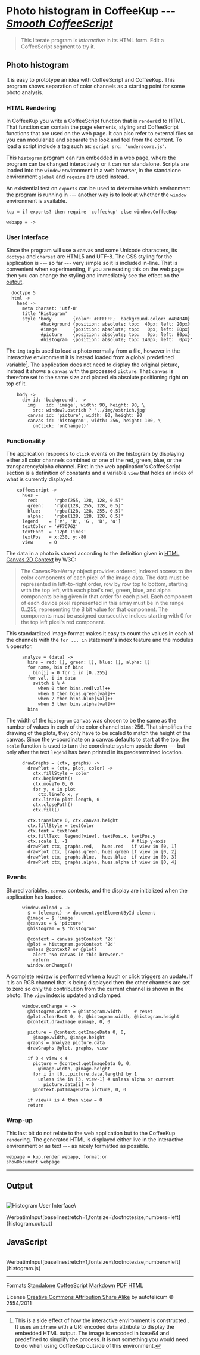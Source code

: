 
# Photo histogram in CoffeeKup --- _[Smooth CoffeeScript](http://autotelicum.github.com/Smooth-CoffeeScript/)_

> This literate program is _interactive_ in its HTML form. Edit a CoffeeScript segment to try it.


## Photo histogram

It is easy to prototype an idea with CoffeeScript and CoffeeKup. This program shows separation of color channels as a starting point for some photo analysis.


### HTML Rendering

In CoffeeKup you write a CoffeeScript function that is `render`ed to HTML. That function can contain the page elements, styling and CoffeeScript functions that are used on the web page. It can also refer to external files so you can modularize and separate the look and feel from the content. To load a script include a tag such as: `script src: 'underscore.js'`.

This `histogram` program can run embedded in a web page, where the program can be changed interactively or it can run standalone. Scripts are loaded into the `window` environment in a web browser, in the standalone environment `global` and `require` are used instead.

An existential test on `exports` can be used to determine which environment the program is running in --- another way is to look at whether the `window` environment is available.

~~~~ {.coffeescript}
kup = if exports? then require 'coffeekup' else window.CoffeeKup

webapp = ->
~~~~

### User Interface

Since the program will use a `canvas` and some Unicode characters, its `doctype` and `charset` are HTML5 and UTF-8. The CSS styling for the application is --- so far --- very simple so it is included in-line. That is convenient when experimenting, if you are reading this on the web page then you can change the styling and immediately see the effect on the [output](#output).

~~~~ {.coffeescript}
  doctype 5
  html ->
    head ->
      meta charset: 'utf-8'
      title 'Histogram'
      style 'body        {color: #FFFFFF;  background-color: #404040}
             #background {position: absolute; top:  40px; left: 20px}
             #image      {position: absolute; top:   0px; left: 80px}
             #picture    {position: absolute; top:   0px; left: 80px}
             #histogram  {position: absolute; top: 140px; left:  0px}'
~~~~

The `img` tag is used to load a photo normally from a file, however in the interactive environment it is instead loaded from a global predefined variable[^1]. The application does not need to display the original picture, instead it shows a `canvas` with the processed `picture`. That `canvas` is therefore set to the same size and placed via absolute positioning right on top of it.

[^1]: This is a side effect of how the interactive environment is constructed . It uses an `iframe` with a URI encoded `data` attribute to display the embedded HTML output. The image is encoded in base64 and predefined to simplify the process. It is not something you would need to do when using CoffeeKup outside of this environment.

~~~~ {.coffeescript}
    body ->
      div id: 'background', ->
        img    id: 'image', width: 90, height: 90, \
          src: window?.ostrich ? '../img/ostrich.jpg'
        canvas id: 'picture', width: 90, height: 90
        canvas id: 'histogram', width: 256, height: 100, \
          onClick: 'onChange()'
~~~~

### Functionality

The application responds to `click` events on the histogram by displaying either all color channels combined or one of the red, green, blue, or the transparency/alpha channel. First in the web application's CoffeeScript section is a definition of constants and a variable `view` that holds an index of what is currently displayed. 

~~~~ {.coffeescript}
    coffeescript ->
      hues =
        red:      'rgba(255, 128, 128, 0.5)'
        green:    'rgba(128, 255, 128, 0.5)'
        blue:     'rgba(128, 128, 255, 0.5)'
        alpha:    'rgba(128, 128, 128, 0.5)'
      legend    = ['∀', 'R', 'G', 'B', 'α']
      textColor = '#F7C762'
      textFont  = '12pt Times'
      textPos   = x:230, y:-80
      view      = 0
~~~~

The data in a photo is stored according to the definition given in [HTML Canvas 2D Context](http://www.w3.org/TR/2011/WD-2dcontext-20110405/#dom-imagedata-data) by W3C:

> The CanvasPixelArray object provides ordered, indexed access to the color components of each pixel of the image data. The data must be represented in left-to-right order, row by row top to bottom, starting with the top left, with each pixel's red, green, blue, and alpha components being given in that order for each pixel. Each component of each device pixel represented in this array must be in the range 0..255, representing the 8 bit value for that component. The components must be assigned consecutive indices starting with 0 for the top left pixel's red component.

This standardized image format makes it easy to count the values in each of the channels with the `for ... in` statement's index feature and the modulus `%` operator.

~~~~ {.coffeescript}
      analyze = (data) ->
        bins = red: [], green: [], blue: [], alpha: []
        for name, bin of bins
          bin[i] = 0 for i in [0..255]
        for val, i in data
          switch i % 4
            when 0 then bins.red[val]++
            when 1 then bins.green[val]++
            when 2 then bins.blue[val]++
            when 3 then bins.alpha[val]++
        bins
~~~~

The width of the `histogram` canvas was chosen to be the same as the number of values in each of the color channel `bins`: 256. That simplifies the drawing of the plots, they only have to be scaled to match the height of the canvas. Since the y-coordinate on a canvas defaults to start at the top, the `scale` function is used to turn the coordinate system upside down --- but only after the text `legend` has been printed in its predetermined location.

~~~~ {.coffeescript}
      drawGraphs = (ctx, graphs) ->
        drawPlot = (ctx, plot, color) ->
          ctx.fillStyle = color
          ctx.beginPath()
          ctx.moveTo 0, 0
          for y, x in plot
            ctx.lineTo x, y
          ctx.lineTo plot.length, 0
          ctx.closePath()
          ctx.fill()

        ctx.translate 0, ctx.canvas.height
        ctx.fillStyle = textColor
        ctx.font = textFont
        ctx.fillText  legend[view], textPos.x, textPos.y
        ctx.scale 1, -1                        # flip y-axis
        drawPlot ctx, graphs.red,   hues.red   if view in [0, 1]
        drawPlot ctx, graphs.green, hues.green if view in [0, 2]
        drawPlot ctx, graphs.blue,  hues.blue  if view in [0, 3]
        drawPlot ctx, graphs.alpha, hues.alpha if view in [0, 4]
~~~~


### Events

Shared variables, `canvas` contexts, and the display are initialized when the application has loaded. 

~~~~ {.coffeescript}
      window.onload = ->
        $ = (element) -> document.getElementById element
        @image = $ 'image'
        @canvas = $ 'picture'
        @histogram = $ 'histogram'

        @context = canvas.getContext '2d'
        @plot = histogram.getContext '2d'
        unless @context? or @plot?
          alert 'No canvas in this browser.'
          return
        window.onChange()
~~~~

A complete redraw is performed when a touch or click triggers an update. If it is an RGB channel that is being displayed then the other channels are set to zero so only the contribution from the current channel is shown in the photo. The `view` index is updated and clamped.

~~~~ {.coffeescript}
      window.onChange = ->
        @histogram.width = @histogram.width     # reset
        @plot.clearRect 0, 0, @histogram.width, @histogram.height
        @context.drawImage @image, 0, 0

        picture = @context.getImageData 0, 0,
          @image.width, @image.height
        graphs = analyze picture.data
        drawGraphs @plot, graphs, view

        if 0 < view < 4
          picture = @context.getImageData 0, 0,
            @image.width, @image.height
          for i in [0...picture.data.length] by 1
            unless i%4 in [3, view-1] # unless alpha or current
              picture.data[i] = 0
          @context.putImageData picture, 0, 0

        if view++ is 4 then view = 0
        return
~~~~


### Wrap-up

This last bit do not relate to the web application but to the CoffeeKup `render`ing. The generated HTML is displayed either live in the interactive environment or as text --- as nicely formatted as possible.

~~~~ {.coffeescript}
webpage = kup.render webapp, format:on
showDocument webpage
~~~~

-----------------------------------------------------------------------------

## Output

~~~~ {.output}

~~~~

![Histogram User Interface](../img/histogram.png)\ 

\VerbatimInput[baselinestretch=1,fontsize=\footnotesize,numbers=left]{histogram.output}

## JavaScript

~~~~ {.js-source}

~~~~

\VerbatimInput[baselinestretch=1,fontsize=\footnotesize,numbers=left]{histogram.js}

-----------------------------------------------------------------------------

Formats [Standalone](http://autotelicum.github.com/Smooth-CoffeeScript/literate/histogram-output.html)	[CoffeeScript](http://autotelicum.github.com/Smooth-CoffeeScript/literate/histogram.coffee)	[Markdown](http://autotelicum.github.com/Smooth-CoffeeScript/literate/histogram.md) [PDF](http://autotelicum.github.com/Smooth-CoffeeScript/literate/histogram.pdf) [HTML](http://autotelicum.github.com/Smooth-CoffeeScript/literate/histogram.html)

License [Creative Commons Attribution Share Alike](http://creativecommons.org/licenses/by-sa/3.0/)
by autotelicum © 2554/2011

<!---------------------------------------------------------------------------
Commands used to extract code, execute it, and to format this document:

Edit ,x/^~~+[   ]*{\.coffeescript.*}$/+,/^~~+$/-p
Edit ,>ssam -n 'x/^~~+[   ]*{\.coffeescript.*}$/+,/^~~+$/-' |cat embed-standalone.coffee - |tee histogram.coffee | coffee -cs >histogram.js; coffee histogram.coffee |tee histogram-output.html >histogram.output; open histogram-output.html; plumb histogram-output.html
Edit ,>pandoc -f markdown -t html -S -5 --css pandoc-template.css --template pandoc-template.html -B readability-embed.js -B embed.html | ssam 's/(<code class="sourceCode coffeescript")/\1 contenteditable=\"true\"/g' | ssam 's/<img src=\"[^\"]+\" alt=\"[^\"]+\" \/>/<canvas id=\"drawCanvas\" width=\"0\" height=\"0\"><\/canvas>/' >histogram.html; open histogram.html; plumb histogram.html
Edit ,>markdown2pdf --listings --xetex '--template=pandoc-template.tex' -o histogram.pdf; open histogram.pdf

To execute these commands; middle-button select them in the acme environment.
acme and ssam are part of the plan9 OS and can run on *nix variants via plan9port.
The formatting is done with pandoc, a universal markup converter, and TeX.
---------------------------------------------------------------------------->
